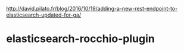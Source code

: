 http://david.pilato.fr/blog/2016/10/19/adding-a-new-rest-endpoint-to-elasticsearch-updated-for-ga/
# elasticsearch-rocchio-plugin
